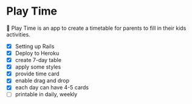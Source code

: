 # Play Time

📅 Play Time is an app to create a timetable for parents to fill in their kids activities.

- [x] Setting up Rails
- [x] Deploy to Heroku
- [x] create 7-day table
- [x] apply some styles
- [x] provide time card
- [x] enable drag and drop
- [x] each day can have 4-5 cards
- [ ] printable in daily, weekly
